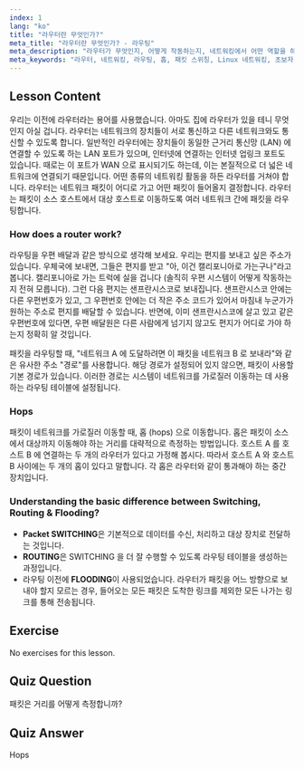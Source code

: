 ```yaml
---
index: 1
lang: "ko"
title: "라우터란 무엇인가?"
meta_title: "라우터란 무엇인가? - 라우팅"
meta_description: "라우터가 무엇인지, 어떻게 작동하는지, 네트워킹에서 어떤 역할을 하는지 알아보세요. 초보자를 위한 라우팅, 홉, 패킷 전달을 이해합니다."
meta_keywords: "라우터, 네트워킹, 라우팅, 홉, 패킷 스위칭, Linux 네트워킹, 초보자 튜토리얼, 네트워크 가이드"
---
```


## Lesson Content

우리는 이전에 라우터라는 용어를 사용했습니다. 아마도 집에 라우터가 있을 테니 무엇인지 아실 겁니다. 라우터는 네트워크의 장치들이 서로 통신하고 다른 네트워크와도 통신할 수 있도록 합니다. 일반적인 라우터에는 장치들이 동일한 근거리 통신망 (LAN) 에 연결할 수 있도록 하는 LAN 포트가 있으며, 인터넷에 연결하는 인터넷 업링크 포트도 있습니다. 때로는 이 포트가 WAN 으로 표시되기도 하는데, 이는 본질적으로 더 넓은 네트워크에 연결되기 때문입니다. 어떤 종류의 네트워킹 활동을 하든 라우터를 거쳐야 합니다. 라우터는 네트워크 패킷이 어디로 가고 어떤 패킷이 들어올지 결정합니다. 라우터는 패킷이 소스 호스트에서 대상 호스트로 이동하도록 여러 네트워크 간에 패킷을 라우팅합니다.

### How does a router work?

라우팅을 우편 배달과 같은 방식으로 생각해 보세요. 우리는 편지를 보내고 싶은 주소가 있습니다. 우체국에 보내면, 그들은 편지를 받고 "아, 이건 캘리포니아로 가는구나"라고 봅니다. 캘리포니아로 가는 트럭에 실을 겁니다 (솔직히 우편 시스템이 어떻게 작동하는지 전혀 모릅니다). 그런 다음 편지는 샌프란시스코로 보내집니다. 샌프란시스코 안에는 다른 우편번호가 있고, 그 우편번호 안에는 더 작은 주소 코드가 있어서 마침내 누군가가 원하는 주소로 편지를 배달할 수 있습니다. 반면에, 이미 샌프란시스코에 살고 있고 같은 우편번호에 있다면, 우편 배달원은 다른 사람에게 넘기지 않고도 편지가 어디로 가야 하는지 정확히 알 것입니다.

패킷을 라우팅할 때, "네트워크 A 에 도달하려면 이 패킷을 네트워크 B 로 보내라"와 같은 유사한 주소 "경로"를 사용합니다. 해당 경로가 설정되어 있지 않으면, 패킷이 사용할 기본 경로가 있습니다. 이러한 경로는 시스템이 네트워크를 가로질러 이동하는 데 사용하는 라우팅 테이블에 설정됩니다.

### Hops

패킷이 네트워크를 가로질러 이동할 때, 홉 (hops) 으로 이동합니다. 홉은 패킷이 소스에서 대상까지 이동해야 하는 거리를 대략적으로 측정하는 방법입니다. 호스트 A 를 호스트 B 에 연결하는 두 개의 라우터가 있다고 가정해 봅시다. 따라서 호스트 A 와 호스트 B 사이에는 두 개의 홉이 있다고 말합니다. 각 홉은 라우터와 같이 통과해야 하는 중간 장치입니다.

### Understanding the basic difference between Switching, Routing & Flooding?

- **Packet SWITCHING**은 기본적으로 데이터를 수신, 처리하고 대상 장치로 전달하는 것입니다.
- **ROUTING**은 SWITCHING 을 더 잘 수행할 수 있도록 라우팅 테이블을 생성하는 과정입니다.
- 라우팅 이전에 **FLOODING**이 사용되었습니다. 라우터가 패킷을 어느 방향으로 보내야 할지 모르는 경우, 들어오는 모든 패킷은 도착한 링크를 제외한 모든 나가는 링크를 통해 전송됩니다.

## Exercise

No exercises for this lesson.

## Quiz Question

패킷은 거리를 어떻게 측정합니까?

## Quiz Answer

Hops
